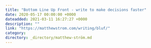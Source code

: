 ```yaml
---
title: "Bottom Line Up Front - write to make decisions faster"
date: 2020-05-17 00:00:00 +0000
dateadded: 2021-03-11 16:27:27 +0000
description: ""
link: "https://matthewstrom.com/writing/bluf/"
category:
directory: _directory/matthew-ström.md
---
```

